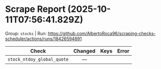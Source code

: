 # Scrape Report (2025-10-11T07:56:41.829Z)

Group: `stocks`  |  Run: https://github.com/AlbertoRoca96/scraping-checks-scheduler/actions/runs/18426594691

| Check | Changed | Keys | Error |
|---|:---:|:--|:--|
| `stock_ntdoy_global_quote` | — |  |  |
